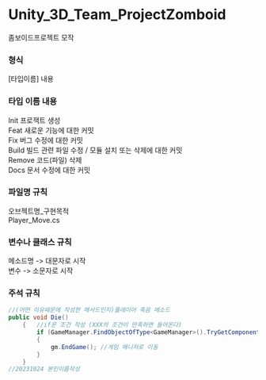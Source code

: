 # Unity_3D_Team_ProjectZomboid
 좀보이드프로젝트 모작

### 형식   
[타입이름] 내용  



### 타입 이름	내용     
Init	프로잭트 생성    
Feat	새로운 기능에 대한 커밋   
Fix	버그 수정에 대한 커밋   
Build	빌드 관련 파일 수정 / 모듈 설치 또는 삭제에 대한 커밋   
Remove	코드(파일) 삭제    
Docs	문서 수정에 대한 커밋 



### 파일명 규칙  
오브젝트명_구현목적   
Player_Move.cs



### 변수나 클래스 규칙    
메소드명 -> 대문자로 시작   
변수 -> 소문자로 시작   



### 주석 규칙 

```C#
//(어떤 이유때문에 작성한 메서드인지)플레이어 죽음 메소드     
public void Die()     
    {   //if문 조건 작성 (XXX의 조건이 만족하면 들어온다)       
        if (GameManager.FindObjectOfType<GameManager>().TryGetComponent(out GameManager gm))
        {     
            gm.EndGame(); //게임 매니저로 이동     
        }    
    }     
//20231024 본인이름작성      
```
